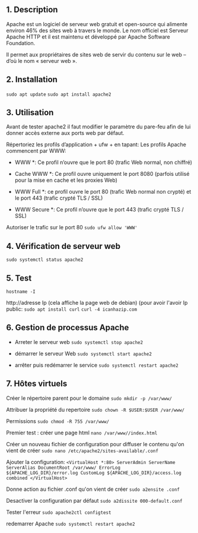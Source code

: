 ## 1. Description
Apache est un logiciel de serveur web gratuit et open-source qui alimente environ 46% des sites web à travers le monde. Le nom officiel est Serveur Apache HTTP et il est maintenu et développé par Apache Software Foundation.

Il permet aux propriétaires de sites web de servir du contenu sur le web – d’où le nom « serveur web ».

## 2. Installation
```sudo apt update```
```sudo apt install apache2```

## 3. Utilisation
Avant de tester apache2 il faut modifier le paramètre du pare-feu afin de lui donner accès externe aux ports web par défaut.

Répertoriez les profils d’application + ufw + en tapant:
Les profils Apache commencent par WWW:

* WWW *: Ce profil n’ouvre que le port 80 (trafic Web normal, non chiffré)

* Cache WWW *: Ce profil ouvre uniquement le port 8080 (parfois utilisé pour la mise en cache et les proxies Web)

* WWW Full *: ce profil ouvre le port 80 (trafic Web normal non crypté) et le port 443 (trafic crypté TLS / SSL)

* WWW Secure *: Ce profil n’ouvre que le port 443 (trafic crypté TLS / SSL)

Autoriser le trafic sur le port 80
```sudo ufw allow 'WWW'```

## 4. Vérification de serveur web
```sudo systemctl status apache2```

## 5. Test
```hostname -I```

http://adresse Ip (cela affiche la page web de debian)
(pour avoir l'avoir Ip public: 
```sudo apt install curl```
```curl -4 icanhazip.com```

## 6. Gestion de processus Apache
- Arreter le serveur web
```sudo systemctl stop apache2```

- démarrer le serveur Web
```sudo systemctl start apache2```

- arrêter puis redémarrer le service
```sudo systemctl restart apache2```

## 7. Hôtes virtuels
Créer le répertoire parent pour le domaine
```sudo mkdir -p /var/www/```

Attribuer la propriété du repertoire 
```sudo chown -R $USER:$USER /var/www/```

Permissions
```sudo chmod -R 755 /var/www/```

Premier test : créer une page html
```nano /var/www//index.html```

Créer un nouveau fichier de configuration pour diffuser le contenu qu'on vient de créer 
```sudo nano /etc/apache2/sites-available/.conf```

Ajouter la configuration:
`<VirtualHost *:80>
   ServerAdmin
   ServerName
   ServerAlias
   DocumentRoot /var/www/
   ErrorLog ${APACHE_LOG_DIR}/error.log
   CustomLog ${APACHE_LOG_DIR}/access.log combined
</VirtualHost>`

Donne action au fichier .conf qu'on vient de créer 
```sudo a2ensite .conf```

Desactiver la configuration par défaut
```sudo a2dissite 000-default.conf```

Tester l'erreur
```sudo apache2ctl configtest```

redemarrer Apache
```sudo systemctl restart apache2```

